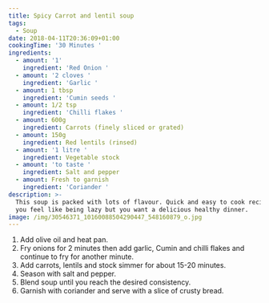 ```yaml
---
title: Spicy Carrot and lentil soup
tags:
  - Soup
date: 2018-04-11T20:36:09+01:00
cookingTime: '30 Minutes '
ingredients:
  - amount: '1'
    ingredient: 'Red Onion '
  - amount: '2 cloves '
    ingredient: 'Garlic '
  - amount: 1 tbsp
    ingredient: 'Cumin seeds '
  - amount: 1/2 tsp
    ingredient: 'Chilli flakes '
  - amount: 600g
    ingredient: Carrots (finely sliced or grated)
  - amount: 150g
    ingredient: Red lentils (rinsed)
  - amount: '1 litre '
    ingredient: Vegetable stock
  - amount: 'to taste '
    ingredient: Salt and pepper
  - amount: Fresh to garnish
    ingredient: 'Coriander '
description: >-
  This soup is packed with lots of flavour. Quick and easy to cook recipe when
  you feel like being lazy but you want a delicious healthy dinner. 
image: /img/30546371_10160088504290447_548160879_o.jpg
---
```

1.  Add olive oil and heat pan. 
2. Fry onions for 2 minutes then add garlic, Cumin and chilli flakes and continue to fry for another minute. 
3. Add carrots, lentils and stock simmer for about 15-20 minutes. 
4. Season with salt and pepper. 
5. Blend soup until you reach the desired consistency. 
6. Garnish with coriander and serve with a slice of crusty bread.
